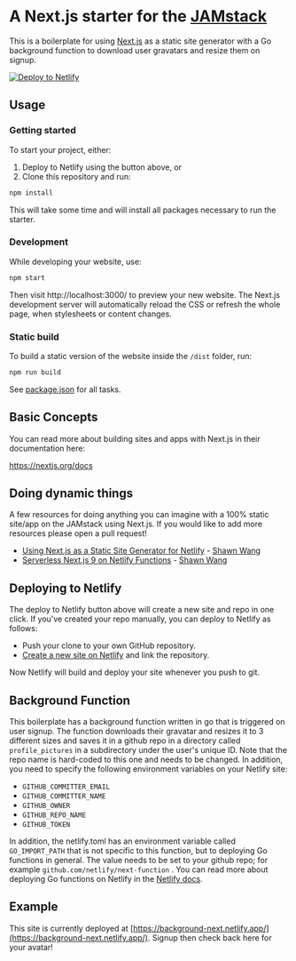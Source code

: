 # A Next.js starter for the [JAMstack](https://jamstack.org)
This is a boilerplate for using [Next.js](https://nextjs.org/) as a static site generator with a Go background function to download user gravatars and resize them on signup.

[![Deploy to Netlify](https://www.netlify.com/img/deploy/button.svg)](https://app.netlify.com/start/deploy?repository=https://github.com/futuregerald/next-function)

## Usage

### Getting started

To start your project, either:

1. Deploy to Netlify using the button above, or
2. Clone this repository and run:

```bash
npm install
```

This will take some time and will install all packages necessary to run the starter.

### Development

While developing your website, use:

```bash
npm start
```

Then visit http://localhost:3000/ to preview your new website. The Next.js development server will automatically reload the CSS or refresh the whole page, when stylesheets or content changes.

### Static build

To build a static version of the website inside the `/dist` folder, run:

```bash
npm run build
```

See [package.json](package.json) for all tasks.

## Basic Concepts

You can read more about building sites and apps with Next.js in their documentation here:

https://nextjs.org/docs

## Doing dynamic things

A few resources for doing anything you can imagine with a 100% static site/app on the JAMstack
using Next.js. If you would like to add more resources please open a pull request!

- [Using Next.js as a Static Site Generator for Netlify](https://scotch.io/@sw-yx/using-nextjs-as-a-static-site-generator-for-netlify) - [Shawn Wang](https://twitter.com/swyx)
- [Serverless Next.js 9 on Netlify Functions](https://community.netlify.com/t/serverless-next-js-9-on-netlify-functions/1956) - [Shawn Wang](https://twitter.com/swyx)

## Deploying to Netlify

The deploy to Netlify button above will create a new site and repo in one click. If you've created your repo manually, you can deploy to Netlify as follows:

- Push your clone to your own GitHub repository.
- [Create a new site on Netlify](https://app.netlify.com/start) and link the repository.

Now Netlify will build and deploy your site whenever you push to git.

## Background Function

This boilerplate has a background function written in go that is triggered on user signup. The function downloads their gravatar and resizes it to 3 different sizes and saves it in a github repo in a directory called `profile_pictures` in a subdirectory under the user's unique ID. Note that the repo name is hard-coded to this one and needs to be changed. In addition, you need to specify the following environment variables on your Netlify site:

- `GITHUB_COMMITTER_EMAIL`
- `GITHUB_COMMITTER_NAME`
- `GITHUB_OWNER`
- `GITHUB_REPO_NAME`
- `GITHUB_TOKEN`

In addition, the netlify.toml has an environment variable called `GO_IMPORT_PATH` that is not specific to this function, but to deploying Go functions in general. The value needs to be set to your github repo; for example `github.com/netlify/next-function` . You can read more about deploying Go functions on Netlify in the [Netlify docs](https://docs.netlify.com/functions/build-with-go/).

## Example

This site is currently deployed at [https://background-next.netlify.app/](https://background-next.netlify.app/). Signup then check back here for your avatar!